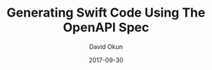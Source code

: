 ---
title: "Generating Swift Code Using The OpenAPI Spec"
date: 2017-09-30
author: David Okun
geo: Austin, TX, USA
location: Swift Cloud Workshop 2
slide_url: https://speakerdeck.com/dokun1/generating-swift-code-with-the-openapi-spec
location_url: https://swiftcloudwork.shop
---